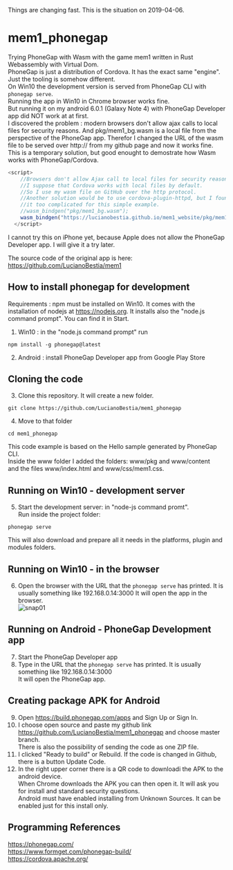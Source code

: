 Things are changing fast. This is the situation on 2019-04-06.
# mem1_phonegap
Trying PhoneGap with Wasm with the game mem1 written in Rust Webassembly with Virtual Dom.  
PhoneGap is just a distribution of Cordova. It has the exact same "engine". Just the tooling is somehow different.  
On Win10 the development version is served from PhoneGap CLI with `phonegap serve`.  
Running the app in Win10 in Chrome browser works fine.  
But running it on my android 6.0.1 (Galaxy Note 4) with PhoneGap Developer app did NOT work at at first.  
I discovered the problem : modern browsers don't allow ajax calls to local files for security reasons.
And pkg/mem1_bg.wasm is a local file from the perspective of the PhoneGap app.
Therefor I changed the URL of the wasm file to be served over http:// from my github page and now it works fine.
This is a temporary solution, but good enought to demostrate how Wasm works with PhoneGap/Cordova.
```javascript
<script>
    //Browsers don't allow Ajax call to local files for security reasons. 
    //I suppose that Cordova works with local files by default.
    //So I use my wasm file on GitHub over the http protocol.
    //Another solution would be to use cordova-plugin-httpd, but I found 
    //it too complicated for this simple example.
    //wasm_bindgen("pkg/mem1_bg.wasm");
    wasm_bindgen("https://lucianobestia.github.io/mem1_website/pkg/mem1_bg.wasm");
  </script>
```
I cannot try this on iPhone yet, because Apple does not allow the PhoneGap Developer app. 
I will give it a try later.
  
The source code of the original app is here:  
https://github.com/LucianoBestia/mem1   

## How to install phonegap for development
Requirements : npm must be installed on Win10. It comes with the installation of nodejs at https://nodejs.org.
It installs also the "node.js command prompt". You can find it in Start.  
1. Win10 : in the "node.js command prompt" run
```
npm install -g phonegap@latest
``` 
2. Android : install PhoneGap Developer app from Google Play Store

## Cloning the code
3. Clone this repository. It will create a new folder. 
```
git clone https://github.com/LucianoBestia/mem1_phonegap
```
4. Move to that folder 
```
cd mem1_phonegap
```
This code example is based on the Hello sample generated by PhoneGap CLI.  
Inside the www folder I added the folders: www/pkg and www/content  
and the files www/index.html and www/css/mem1.css.  

## Running on Win10 - development server
5. Start the development server: in "node-js command promt".  
Run inside the project folder:
```
phonegap serve
```
This will also download and prepare all it needs in the platforms, plugin and modules folders.

## Running on Win10 - in the browser
6. Open the browser with the URL that the `phonegap serve` has printed. It is usually something like 192.168.0.14:3000 
It will open the app in the browser.  
![snap01](https://user-images.githubusercontent.com/31509965/55587238-181e8200-5755-11e9-88eb-f8fb62be581e.png)

## Running on Android - PhoneGap Development app
7. Start the PhoneGap Developer app  
8. Type in the URL that the `phonegap serve` has printed. It is usually something like 192.168.0.14:3000  
It will open the PhoneGap app. 

## Creating package APK for Android
9. Open https://build.phonegap.com/apps and Sign Up or Sign In.
10. I choose open source and paste my github link https://github.com/LucianoBestia/mem1_phonegap and choose master branch.  
There is also the possibility of sending the code as one ZIP file.  
11. I clicked "Ready to build" or Rebuild. If the code is changed in Github, there is a button Update Code.
12. In the right upper corner there is a QR code to downloadi the APK to the android device.  
When Chrome downloads the APK you can then open it. It will ask you for install and standard security questions.  
Android must have enabled installing from Unknown Sources. It can be enabled just for this install only.

## Programming References
https://phonegap.com/  
https://www.formget.com/phonegap-build/  
https://cordova.apache.org/

